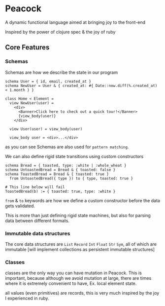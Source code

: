 # Peacock

A dynamic functional language aimed at bringing joy to the front-end

Inspired by the power of clojure spec & the joy of ruby

## Core Features

### Schemas

Schemas are how we describe the state in our program

```
schema User = { id, email, created_at }
schema NewUser = User & { created_at: #{ Date::now.diff(%.created_at) < 1.month } }

class Home < Element =
  view NewUser(user) =
    <div>
      <Banner>Click here to check out a quick tour!</Banner>
      {view_body(user)}
    </div>

  view User(user) = view_body(user)

  view_body user = <div>...</div>
```

as you can see Schemas are also used for `pattern matching`.

We can also define rigid state transitions using custom constructors

```
schema Bread = { toasted, type: :white | :whole_wheat }
schema UntoastedBread = Bread & { toasted: false }
schema ToastedBread = Bread & { toasted: true }
  from UntoastedBread({ type }) to { type, toasted: true }

# This line below will fail
ToastedBread(b) := { toasted: true, type: :white }
```

`from` & `to` keywords are how we define a custom constructor before the data gets validated.

This is more than just defining rigid state machines, but also for parsing data between different formats.

### Immutable data structures

The core data structures are `List` `Record` `Int` `Float` `Str` `Sym`, all of which are immutable [will implement collections as persistent immutable structures]

### Classes

classes are the only way you can have mutation in Peacock. This is important, because although we avoid mutation at large, there are times where it is extremely convenient to have, Ex. local element state.

all values (even primitives) are records, this is very much inspired by the joy I experienced in ruby.
